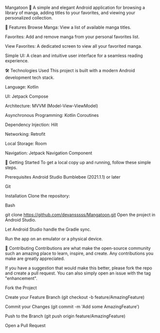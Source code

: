 Mangatoon 📖
A simple and elegant Android application for browsing a library of manga, adding titles to your favorites, and viewing your personalized collection.

🌟 Features
Browse Manga: View a list of available manga titles.

Favorites: Add and remove manga from your personal favorites list.

View Favorites: A dedicated screen to view all your favorited manga.

Simple UI: A clean and intuitive user interface for a seamless reading experience.

🛠️ Technologies Used
This project is built with a modern Android development tech stack.

Language: Kotlin

UI: Jetpack Compose

Architecture: MVVM (Model-View-ViewModel)

Asynchronous Programming: Kotlin Coroutines

Dependency Injection: Hilt

Networking: Retrofit

Local Storage: Room

Navigation: Jetpack Navigation Component

🚀 Getting Started
To get a local copy up and running, follow these simple steps.

Prerequisites
Android Studio Bumblebee (2021.1.1) or later

Git

Installation
Clone the repository:

Bash

git clone https://github.com/devansssss/Mangatoon.git
Open the project in Android Studio.

Let Android Studio handle the Gradle sync.

Run the app on an emulator or a physical device.

🤝 Contributing
Contributions are what make the open-source community such an amazing place to learn, inspire, and create. Any contributions you make are greatly appreciated.

If you have a suggestion that would make this better, please fork the repo and create a pull request. You can also simply open an issue with the tag "enhancement".

Fork the Project

Create your Feature Branch (git checkout -b feature/AmazingFeature)

Commit your Changes (git commit -m 'Add some AmazingFeature')

Push to the Branch (git push origin feature/AmazingFeature)

Open a Pull Request
